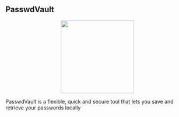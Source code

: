 ## PasswdVault
<p align="center">
    <img src="https://user-images.githubusercontent.com/16304728/99160900-9cd0d080-26ec-11eb-9546-9c236e915bba.png" height="200px">
</p>

PasswdVault is a flexible, quick and secure tool that lets you save and retrieve your passwords locally